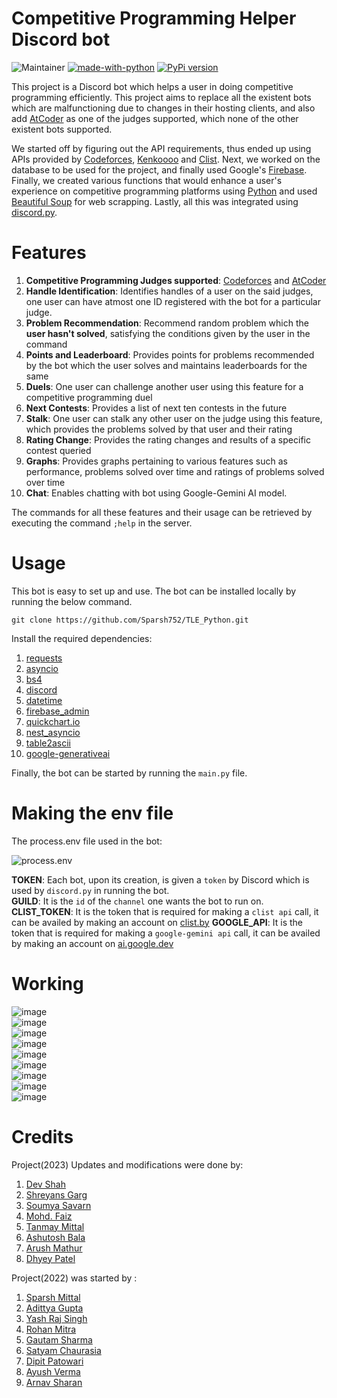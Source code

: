 # Competitive Programming Helper Discord bot
![Maintainer](https://img.shields.io/badge/Maintainer-CodingClub-blue)
[![made-with-python](https://img.shields.io/badge/Made%20with-Python-1f425f.svg)](https://www.python.org/)
[![PyPi version](https://badgen.net/pypi/v/pip/)](https://pypi.org/project/pip)

This project is a Discord bot which helps a user in doing competitive programming efficiently.
This project aims to replace all the existent bots which are malfunctioning due to changes in their hosting clients, and also add [AtCoder](https://atcoder.jp/) as one of the judges supported, which none of the other existent bots supported.

We started off by figuring out the API requirements, thus ended up using APIs provided by [Codeforces](https://codeforces.com/apiHelp), [Kenkoooo](https://kenkoooo.com/atcoder#/table/)
and [Clist](https://clist.by/). Next, we worked on the database to be used for the project, and finally used Google's [Firebase](https://firebase.google.com/).
Finally, we created various functions that would enhance a user's experience on competitive programming platforms using [Python](https://www.python.org/) and used [Beautiful Soup](https://www.crummy.com/software/BeautifulSoup/) for web scrapping. Lastly, all this was integrated using [discord.py](https://discordpy.readthedocs.io/en/stable/).

# Features

1. **Competitive Programming Judges supported**: [Codeforces](https://codeforces.com/) and [AtCoder](https://atcoder.jp/)
2. **Handle Identification**: Identifies handles of a user on the said judges, one user can have atmost one ID registered with the bot for a particular judge.
3. **Problem Recommendation**: Recommend random problem which the **user hasn't solved**, satisfying the conditions given by the user in the command
4. **Points and Leaderboard**: Provides points for problems recommended by the bot which the user solves and maintains leaderboards for the same
5. **Duels**: One user can challenge another user using this feature for a competitive programming duel
6. **Next Contests**: Provides a list of next ten contests in the future
7. **Stalk**: One user can stalk any other user on the judge using this feature, which provides the problems solved by that user and their rating
8. **Rating Change**: Provides the rating changes and results of a specific contest queried
9. **Graphs**: Provides graphs pertaining to various features such as performance, problems solved over time and ratings of problems solved over time
10. **Chat**: Enables chatting with bot using Google-Gemini AI model.

The commands for all these features and their usage can be retrieved by executing the command ```;help``` in the server.

# Usage

This bot is easy to set up and use. The bot can be installed locally by running the below command.

```git clone https://github.com/Sparsh752/TLE_Python.git```

Install the required dependencies:
1. [requests](https://requests.readthedocs.io/en/latest/user/install/)
2. [asyncio](https://pypi.org/project/asyncio/)
3. [bs4](https://www.crummy.com/software/BeautifulSoup/bs4/doc/#installing-beautiful-soup)
4. [discord](https://pypi.org/project/discord.py/)
5. [datetime](https://pypi.org/project/DateTime/)
6. [firebase_admin](https://pypi.org/project/firebase-admin/)
7. [quickchart.io](https://pypi.org/project/quickchart-io/)
8. [nest_asyncio](https://pypi.org/project/nest-asyncio/)
9. [table2ascii](https://table2ascii.readthedocs.io/en/stable/)
10. [google-generativeai](https://pypi.org/project/google-generativeai/)

Finally, the bot can be started by running the ``main.py`` file.

# Making the env file

The process.env file used in the bot:

![process.env](https://github.com/Sparsh752/TLE_Python/assets/95131287/177d8c6c-4b8a-4b0c-967a-2c0550c2fed4)

**TOKEN**: Each bot, upon its creation, is given a `token` by Discord which is used by `discord.py` in running the bot. <br>
**GUILD**: It is the `id` of the `channel` one wants the bot to run on. <br>
**CLIST_TOKEN**: It is the token that is required for making a `clist api` call, it can be availed by making an account on [clist.by](https://clist.by/)
**GOOGLE_API**: It is the token that is required for making a `google-gemini api` call, it can be availed by making an account on [ai.google.dev](https://ai.google.dev/?utm_source=google&utm_medium=cpc&utm_campaign=brand_core_brand&gad_source=1)

# Working
![image](https://github.com/Sparsh752/TLE_Python/assets/21035646/69b33f10-a6cd-46a4-9ecd-5b543f158bd3)<br>
![image](https://github.com/Sparsh752/TLE_Python/assets/21035646/a24648df-2cc3-4d3d-97bf-2220e1d6a002)<br>
![image](https://github.com/Sparsh752/TLE_Python/assets/21035646/421d7bfb-c753-415c-84cd-f906add22fde)<br>
![image](https://github.com/Sparsh752/TLE_Python/assets/21035646/9fb6d5d8-a15c-45be-923d-1b0d3e05ec90)<br>
![image](https://github.com/Sparsh752/TLE_Python/assets/21035646/f0dcb034-32c2-4584-b944-be5fd0ca45ef)<br>
![image](https://github.com/Sparsh752/TLE_Python/assets/21035646/38b93a7c-78cc-401f-8233-2298926980ed)<br>
![image](https://github.com/Sparsh752/TLE_Python/assets/21035646/8915c178-9a0b-4c22-acae-ac5bae7a8613)<br>
![image](https://github.com/Sparsh752/TLE_Python/assets/21035646/2fe81014-a606-4d75-be0b-70feec9ee388)<br>
![image](https://github.com/Sparsh752/TLE_Python/assets/21035646/db51fff4-d953-4cb7-aefe-6d0d883a3278)<br>



# Credits
Project(2023) Updates and modifications were done by:
1. [Dev Shah](https://github.com/DevvvvvShah)
2. [Shreyans Garg](https://github.com/ShreyansGarg)
3. [Soumya Savarn](https://github.com/SoumyaSavarn)
4. [Mohd. Faiz](https://github.com/FAIZMOHD1)
5. [Tanmay Mittal](https://github.com/Tanmay7404)
6. [Ashutosh Bala](https://github.com/ArtValor)
7. [Arush Mathur](https://github.com/arushmathur)
8. [Dhyey Patel](https://github.com/CosmicNoise2907)

Project(2022) was started by :
1. [Sparsh Mittal](https://github.com/Sparsh752)
2. [Adittya Gupta](https://github.com/Adittya-Gupta)
3. [Yash Raj Singh](https://github.com/Yash-jar)
4. [Rohan Mitra](https://github.com/rohan2411mitra)
5. [Gautam Sharma](https://github.com/g-s01)
6. [Satyam Chaurasia](https://github.com/satyam-ch)
7. [Dipit Patowari](https://github.com/DipitPatowari)
8. [Ayush Verma](https://github.com/AyushUtk)
9. [Arnav Sharan](https://github.com/Arnavai)
